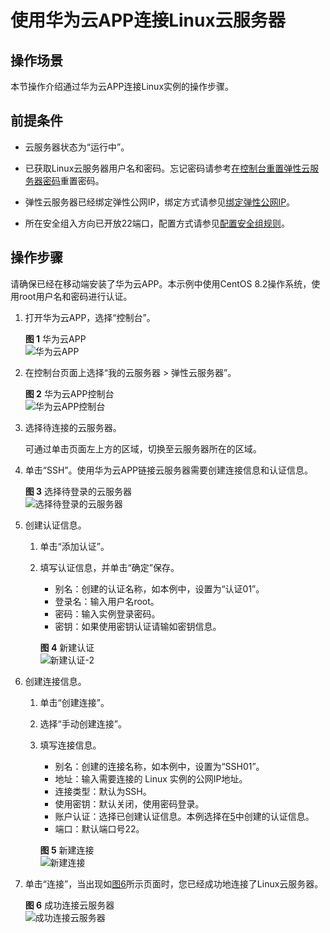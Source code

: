 # 使用华为云APP连接Linux云服务器<a name="ecs_03_0192"></a>

## 操作场景<a name="zh-cn_topic_0186706399_section156992579576"></a>

本节操作介绍通过华为云APP连接Linux实例的操作步骤。

## 前提条件<a name="zh-cn_topic_0186706399_section58260650112020"></a>

-   云服务器状态为“运行中”。
-   已获取Linux云服务器用户名和密码。忘记密码请参考[在控制台重置弹性云服务器密码](在控制台重置弹性云服务器密码.md)重置密码。
-   弹性云服务器已经绑定弹性公网IP，绑定方式请参见[绑定弹性公网IP](绑定弹性公网IP.md)。

-   所在安全组入方向已开放22端口，配置方式请参见[配置安全组规则](配置安全组规则.md)。

## 操作步骤<a name="zh-cn_topic_0186706399_section647707162512"></a>

请确保已经在移动端安装了华为云APP。本示例中使用CentOS 8.2操作系统，使用root用户名和密码进行认证。

1.  打开华为云APP，选择“控制台”。

    **图 1**  华为云APP<a name="ecs_03_0127_fig22996848191913"></a>  
    ![](figures/华为云APP.png "华为云APP")

2.  在控制台页面上选择“我的云服务器 \> 弹性云服务器”。

    **图 2**  华为云APP控制台<a name="fig6702124793915"></a>  
    ![](figures/华为云APP控制台.png "华为云APP控制台")

3.  选择待连接的云服务器。

    可通过单击页面左上方的区域，切换至云服务器所在的区域。

4.  单击“SSH”。使用华为云APP链接云服务器需要创建连接信息和认证信息。

    **图 3**  选择待登录的云服务器<a name="fig11152351134118"></a>  
    ![](figures/选择待登录的云服务器.png "选择待登录的云服务器")

5.  <a name="li1839910291065"></a>创建认证信息。
    1.  单击“添加认证”。
    2.  填写认证信息，并单击“确定”保存。

        -   别名：创建的认证名称，如本例中，设置为“认证01”。
        -   登录名：输入用户名root。
        -   密码：输入实例登录密码。
        -   密钥：如果使用密钥认证请输如密钥信息。

        **图 4**  新建认证<a name="fig13139145513617"></a>  
        ![](figures/新建认证-2.png "新建认证-2")

6.  创建连接信息。
    1.  单击“创建连接”。
    2.  选择“手动创建连接”。
    3.  填写连接信息。

        -   别名：创建的连接名称，如本例中，设置为“SSH01”。
        -   地址：输入需要连接的 Linux 实例的公网IP地址。
        -   连接类型：默认为SSH。
        -   使用密钥：默认关闭，使用密码登录。
        -   账户认证：选择已创建认证信息。本例选择在[5](#li1839910291065)中创建的认证信息。
        -   端口：默认端口号22。

        **图 5**  新建连接<a name="fig438614616526"></a>  
        ![](figures/新建连接.png "新建连接")

7.  单击“连接”，当出现如[图6](#fig6556832191218)所示页面时，您已经成功地连接了Linux云服务器。

    **图 6**  成功连接云服务器<a name="fig6556832191218"></a>  
    ![](figures/成功连接云服务器.png "成功连接云服务器")


